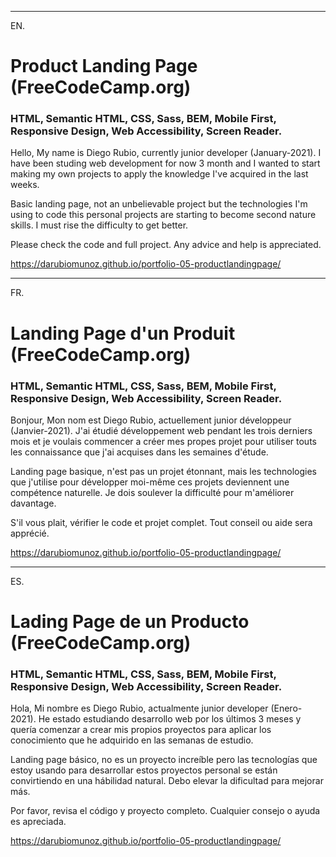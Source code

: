 -------------------------------------------------------------------------------
EN.

# Product Landing Page (FreeCodeCamp.org)
### HTML, Semantic HTML, CSS, Sass, BEM, Mobile First, Responsive Design, Web Accessibility, Screen Reader.

Hello, My name is Diego Rubio, currently junior developer (January-2021). I have been studing web development for now 3 month and I wanted to start making my own projects to apply the knowledge I've acquired in the last weeks.

Basic landing page, not an unbelievable project but the technologies I'm using to code this personal projects are starting to become second nature skills. I must rise the difficulty to get better.

Please check the code and full project. Any advice and help is appreciated.

https://darubiomunoz.github.io/portfolio-05-productlandingpage/

-------------------------------------------------------------------------------
FR.

# Landing Page d'un Produit (FreeCodeCamp.org)
### HTML, Semantic HTML, CSS, Sass, BEM, Mobile First, Responsive Design, Web Accessibility, Screen Reader.

Bonjour, Mon nom est Diego Rubio, actuellement junior développeur (Janvier-2021). J'ai étudié développement web pendant les trois derniers mois et je voulais commencer a créer mes propes projet pour utiliser touts les connaissance que j'ai acquises dans les semaines d'étude.

Landing page basique, n'est pas un projet étonnant, mais les technologies que j'utilise pour développer moi-même ces projets deviennent une compétence naturelle. Je dois soulever la difficulté pour m'améliorer davantage.

S'il vous plait, vérifier le code et projet complet. Tout conseil ou aide sera apprécié.

https://darubiomunoz.github.io/portfolio-05-productlandingpage/

-------------------------------------------------------------------------------
ES.

# Lading Page de un Producto (FreeCodeCamp.org)
### HTML, Semantic HTML, CSS, Sass, BEM, Mobile First, Responsive Design, Web Accessibility, Screen Reader.

Hola, Mi nombre es Diego Rubio, actualmente junior developer (Enero-2021). He estado estudiando desarrollo web por los últimos 3 meses y quería comenzar a crear mis propios proyectos para aplicar los conocimiento que he adquirido en las semanas de estudio.

Landing page básico, no es un proyecto increíble pero las tecnologías que estoy usando para desarrollar estos proyectos personal se están convirtiendo en una hábilidad natural. Debo elevar la dificultad para mejorar más.

Por favor, revisa el código y proyecto completo. Cualquier consejo o ayuda es apreciada.

https://darubiomunoz.github.io/portfolio-05-productlandingpage/